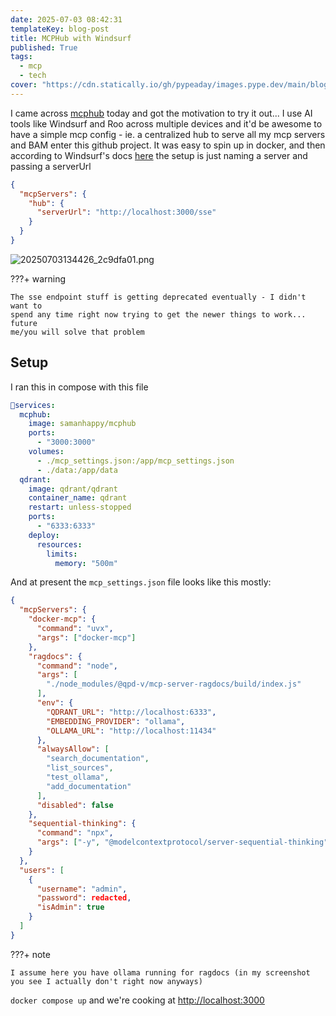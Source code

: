 ```yaml
---
date: 2025-07-03 08:42:31
templateKey: blog-post
title: MCPHub with Windsurf
published: True
tags:
  - mcp
  - tech
cover: "https://cdn.statically.io/gh/pypeaday/images.pype.dev/main/blog-media/20250703135326_d2ffc9b9.png"
---
```


I came across [mcphub](https://github.com/samanhappy/mcphub) today and got the motivation to try it out... I use AI
tools like Windsurf and Roo across multiple devices and it'd be awesome to have
a simple mcp config - ie. a centralized hub to serve all my mcp servers and BAM
enter this github project. It was easy to spin up in docker, and then according
to Windsurf's docs
[here](https://docs.windsurf.com/windsurf/cascade/mcp#mcp-config-json) the
setup is just naming a server and passing a serverUrl

```json
{
  "mcpServers": {
    "hub": {
      "serverUrl": "http://localhost:3000/sse"
    }
  }
}
```

![20250703134426_2c9dfa01.png](https://cdn.statically.io/gh/pypeaday/images.pype.dev/main/blog-media/20250703134426_2c9dfa01.png)

???+ warning

    The sse endpoint stuff is getting deprecated eventually - I didn't want to
    spend any time right now trying to get the newer things to work... future
    me/you will solve that problem

## Setup

I ran this in compose with this file

```yaml
services:
  mcphub:
    image: samanhappy/mcphub
    ports:
      - "3000:3000"
    volumes:
      - ./mcp_settings.json:/app/mcp_settings.json
      - ./data:/app/data
  qdrant:
    image: qdrant/qdrant
    container_name: qdrant
    restart: unless-stopped
    ports:
      - "6333:6333"
    deploy:
      resources:
        limits:
          memory: "500m"
```

And at present the `mcp_settings.json` file looks like this mostly:

```json
{
  "mcpServers": {
    "docker-mcp": {
      "command": "uvx",
      "args": ["docker-mcp"]
    },
    "ragdocs": {
      "command": "node",
      "args": [
        "./node_modules/@qpd-v/mcp-server-ragdocs/build/index.js"
      ],
      "env": {
        "QDRANT_URL": "http://localhost:6333",
        "EMBEDDING_PROVIDER": "ollama",
        "OLLAMA_URL": "http://localhost:11434"
      },
      "alwaysAllow": [
        "search_documentation",
        "list_sources",
        "test_ollama",
        "add_documentation"
      ],
      "disabled": false
    },
    "sequential-thinking": {
      "command": "npx",
      "args": ["-y", "@modelcontextprotocol/server-sequential-thinking"]
    }
  },
  "users": [
    {
      "username": "admin",
      "password": redacted,
      "isAdmin": true
    }
  ]
}


```

???+ note

    I assume here you have ollama running for ragdocs (in my screenshot you see I actually don't right now anyways)

`docker compose up` and we're cooking at <http://localhost:3000>
